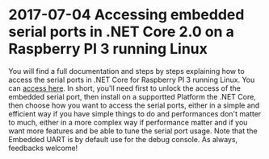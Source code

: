 # 2017-07-04 Accessing embedded serial ports in .NET Core 2.0 on a Raspberry PI 3 running Linux

You will find a full documentation and steps by steps explaining how to access the serial ports in .NET Core for Raspberry PI 3 running Linux. You can [access here](https://github.com/Ellerbach/serialapp). In short, you'll need first to unlock the access of the embedded serial port, then install on a supportted Platform the .NET Core, then choose how you want to access the serial ports, either in a simple and efficient way if you have simple things to do and performances don't matter to much, either in a more complex way if performance matter and if you want more features and be able to tune the serial port usage. Note that the Embedded UART is by default use for the debug console. As always, feedbacks welcome!
